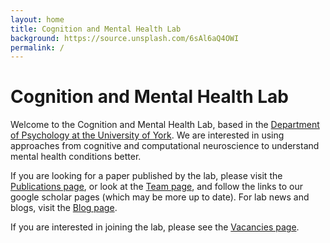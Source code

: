 ```yaml
---
layout: home
title: Cognition and Mental Health Lab
background: https://source.unsplash.com/6sAl6aQ4OWI
permalink: /
---
```

<div class="blurb">
	<h1>Cognition and Mental Health Lab</h1>
	<p>Welcome to the Cognition and Mental Health Lab, based in the <a href="https://www.york.ac.uk/psychology/">Department of Psychology at the University of York</a>. We are interested in using approaches from cognitive and computational neuroscience to understand mental health conditions better. </p>
	<p>If you are looking for a paper published by the lab, please visit the <a href="/pubs">Publications page</a>, or look at the <a href="/team">Team page</a>, and follow the links to our google scholar pages (which may be more up to date). For lab news and blogs, visit the <a href="/blog">Blog page</a>.</p>
    <p>If you are interested in joining the lab, please see the <a href="/vacancies/">Vacancies page</a>. </p>
<br/>
<br/>
<br/>
</div><!-- /.blurb -->
